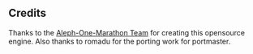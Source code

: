 ## Credits

Thanks to the [Aleph-One-Marathon Team](https://github.com/Aleph-One-Marathon/alephone) for creating this opensource engine.  Also thanks to romadu for the porting work for portmaster.

